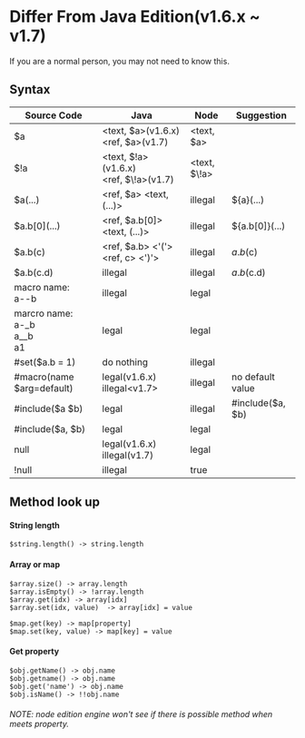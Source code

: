 # Differ From Java Edition(v1.6.x ~ v1.7)

If you are a normal person, you may not need to know this.

## Syntax

Source Code | Java   | Node   | Suggestion
----------- | ------ | -------|------------
\$a | <text, $a>(v1.6.x)<br/><ref, \$a>(v1.7) | <text, \$a> |
$\!a | <text, $!a>(v1.6.x)<br/><ref, $\\!a>(v1.7) | <text, $\\!a> |
$a(...) | <ref, $a> <text, (...)> | illegal | ${a}(...)
$a.b\[0\](...) | <ref, $a.b[0]> <text, (...)> | illegal | ${a.b[0]}(...)
$a.b(c) | <ref, $a.b> <'('> <ref, c> <')'> | illegal | $a.b($c)
$a.b(c.d) | illegal | illegal | $a.b($c.d)
macro name:<br/>a--b| illegal | legal |
marcro name: <br/>a-_b<br/>a__b<br/>a1 | legal | legal
\#set($a.b = 1) | do nothing | illegal |
\#macro(name $arg=default) | legal(v1.6.x)<br/>illegal<v1.7> | illegal | no default value
\#include($a $b) | legal | illegal | \#include($a, $b)
\#include($a, $b) | legal | legal |
null | legal(v1.6.x)<br/>illegal(v1.7) | legal |
!null | illegal | true |

## Method look up

#### String length

```
$string.length() -> string.length
```

#### Array or map

```
$array.size() -> array.length
$array.isEmpty() -> !array.length
$array.get(idx) -> array[idx]
$array.set(idx, value)  -> array[idx] = value

$map.get(key) -> map[property]
$map.set(key, value) -> map[key] = value
```

#### Get property

```
$obj.getName() -> obj.name
$obj.getname() -> obj.name
$obj.get('name') -> obj.name
$obj.isName() -> !!obj.name
```

###### NOTE: node edition engine won't see if there is possible method when meets property.